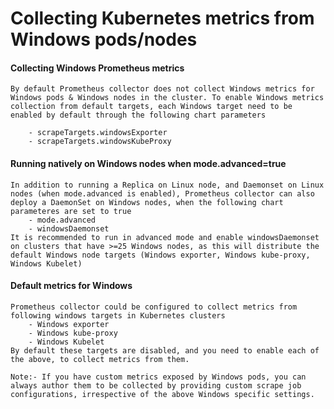 # Collecting Kubernetes metrics from Windows pods/nodes

#### Collecting Windows Prometheus metrics
    By default Prometheus collector does not collect Windows metrics for Windows pods & Windows nodes in the cluster. To enable Windows metrics collection from default targets, each Windows target need to be enabled by default through the following chart parameters

        - scrapeTargets.windowsExporter
        - scrapeTargets.windowsKubeProxy
  
#### Running natively on Windows nodes when mode.advanced=true
    In addition to running a Replica on Linux node, and Daemonset on Linux nodes (when mode.advanced is enabled), Prometheus collector can also deploy a DaemonSet on Windows nodes, when the following chart parameteres are set to true
        - mode.advanced
        - windowsDaemonset
    It is recommended to run in advanced mode and enable windowsDaemonset on clusters that have >=25 Windows nodes, as this will distribute the default Windows node targets (Windows exporter, Windows kube-proxy, Windows Kubelet)


#### Default metrics for Windows
    Prometheus collector could be configured to collect metrics from following windows targets in Kubernetes clusters
        - Windows exporter
        - Windows kube-proxy
        - Windows Kubelet
    By default these targets are disabled, and you need to enable each of the above, to collect metrics from them. 
    
    Note:- If you have custom metrics exposed by Windows pods, you can always author them to be collected by providing custom scrape job configurations, irrespective of the above Windows specific settings.
